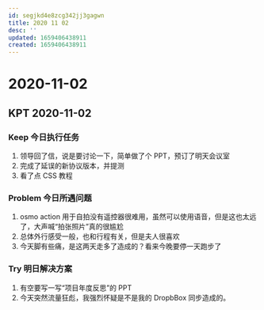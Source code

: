 ```yaml
---
id: segjkd4e8zcg342jj3gagwn
title: 2020 11 02
desc: ''
updated: 1659406438911
created: 1659406438911
---
```

# 2020-11-02

## KPT 2020-11-02

### Keep 今日执行任务
1. 领导回了信，说是要讨论一下，简单做了个 PPT，预订了明天会议室
2. 完成了延误的新协议版本，并提测
3. 看了点 CSS 教程

### Problem 今日所遇问题
1. osmo action 用于自拍没有遥控器很难用，虽然可以使用语音，但是这也太远了，大声喊“拍张照片”真的很尴尬
2. 总体外行感受一般，也和行程有关，但是夫人很喜欢
3. 今天脚有些痛，是这两天走多了造成的？看来今晚要停一天跑步了

### Try 明日解决方案
1. 有空要写一写“项目年度反思”的 PPT
2. 今天突然流量狂彪，我强烈怀疑是不是我的 DropbBox 同步造成的。
